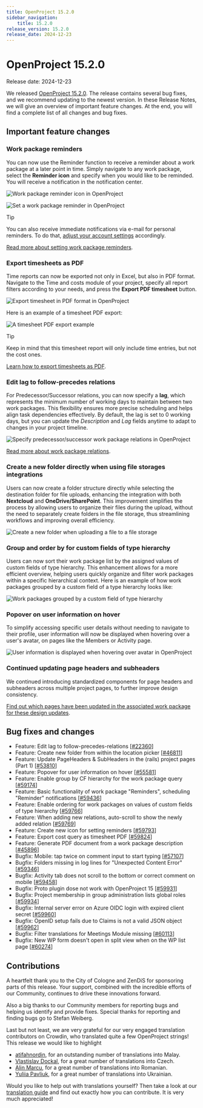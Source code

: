 ```yaml
---
title: OpenProject 15.2.0
sidebar_navigation:
    title: 15.2.0
release_version: 15.2.0
release_date: 2024-12-23
---
```


# OpenProject 15.2.0

Release date: 2024-12-23

We released [OpenProject 15.2.0](https://community.openproject.org/versions/2143). The release contains several bug fixes, and we recommend updating to the newest version.
In these Release Notes, we will give an overview of important feature changes. At the end, you will find a complete list of all changes and bug fixes.

## Important feature changes

### Work package reminders

You can now use the Reminder function to receive a reminder about a work package at a later point in time. Simply navigate to any work package, select the **Reminder icon** and specify when you would like to be reminded. You will receive a notification in the notification center. 

![Work package reminder icon in OpenProject](openproject_user_guide_wp_reminder_icon.png)

![Set a work package reminder in OpenProject](openproject_set_wp_reminders.png)

> [!TIP]
> You can also receive immediate notifications via e-mail for personal reminders. To do that, [adjust your account settings](../../user-guide/account-settings/#email-reminders) accordingly.

[Read more about setting work package reminders](../../user-guide/work-packages/edit-work-package/#work-package-reminders).

### Export timesheets as PDF

Time reports can now be exported not only in Excel, but also in PDF format. Navigate to the Time and costs module of your project, specify all report filters according to your needs, and press the **Export PDF timesheet** button. 

![Export timesheet in PDF format in OpenProject](openproject_user_timesheet_pdf_export.png)

Here is an example of a timesheet PDF export:

![A timesheet PDF export example](openproject_userguide_timesheet_pdf_export_file.png)

> [!TIP]
> Keep in mind that this timesheet report will only include time entries, but not the cost ones.

[Learn how to export timesheets as PDF](../../user-guide/time-and-costs/reporting/#export-time-sheets).

### Edit lag to follow-precedes relations

For Predecessor/Successor relations, you can now specify a **lag**, which represents the minimum number of working days to maintain between two work packages. This flexibility ensures more precise scheduling and helps align task dependencies effectively. By default, the lag is set to 0 working days, but you can update the *Description* and *Lag* fields anytime to adapt to changes in your project timeline.

![Specify predecessor/successor work package relations in OpenProject](openproject_user_guide_relations_tab_edit_lag.png)

[Read more about work package relations](../../user-guide/work-packages/work-package-relations-hierarchies).

### Create a new folder directly when using file storages integrations

Users can now create a folder structure directly while selecting the destination folder for file uploads, enhancing the integration with both **Nextcloud** and **OneDrive/SharePoint**. This improvement simplifies the process by allowing users to organize their files during the upload, without the need to separately create folders in the file storage, thus streamlining workflows and improving overall efficiency.

![Create a new folder when uploading a file to a file storage](openproject-file-storage-new-folder.png)

### Group and order by for custom fields of type hierarchy

Users can now sort their work package list by the assigned values of custom fields of type hierarchy. This enhancement allows for a more efficient overview, helping users quickly organize and filter work packages within a specific hierarchical context. Here is an example of how work packages grouped by a custom field of a type hierarchy looks like:

![Work packages grouped by a custom field of type hierarchy](openproject_cf_hierarchy_grouping.png)

### Popover on user information on hover

To simplify accessing specific user details without needing to navigate to their profile, user information will now be displayed when hovering over a user's avatar, on pages like the Members or Activity page.

![User information is displayed when hovering over avatar in OpenProject](openproject_avatar_hover.png)

### Continued updating page headers and subheaders

We continued introducing standardized components for page headers and subheaders across multiple project pages, to further improve design consistency. 

[Find out which pages have been updated in the associated work package for these design updates](https://community.openproject.org/projects/openproject/work_packages/53810).

## Bug fixes and changes

<!-- Warning: Anything within the below lines will be automatically removed by the release script -->
<!-- BEGIN AUTOMATED SECTION -->

- Feature: Edit lag to follow-precedes-relations \[[#22360](https://community.openproject.org/wp/22360)\]
- Feature: Create new folder from within the location picker \[[#46811](https://community.openproject.org/wp/46811)\]
- Feature: Update PageHeaders &amp; SubHeaders in the (rails) project pages (Part 1) \[[#53810](https://community.openproject.org/wp/53810)\]
- Feature: Popover for user information on hover \[[#55581](https://community.openproject.org/wp/55581)\]
- Feature: Enable group by CF hierarchy for the work package query \[[#59174](https://community.openproject.org/wp/59174)\]
- Feature: Basic functionality of work package &quot;Reminders&quot;, scheduling &quot;Reminder&quot; notifications \[[#59436](https://community.openproject.org/wp/59436)\]
- Feature: Enable ordering for work packages on values of custom fields of type hierarchy \[[#59766](https://community.openproject.org/wp/59766)\]
- Feature: When adding new relations, auto-scroll to show the newly added relation \[[#59769](https://community.openproject.org/wp/59769)\]
- Feature: Create new icon for setting reminders \[[#59793](https://community.openproject.org/wp/59793)\]
- Feature: Export cost query as timesheet PDF \[[#59824](https://community.openproject.org/wp/59824)\]
- Feature: Generate PDF document from a work package description  \[[#45896](https://community.openproject.org/wp/45896)\]
- Bugfix: Mobile: tap twice on comment input to start typing \[[#57107](https://community.openproject.org/wp/57107)\]
- Bugfix: Folders missing in log lines for &quot;Unexpected Content Error&quot; \[[#59346](https://community.openproject.org/wp/59346)\]
- Bugfix: Activity tab does not scroll to the bottom or correct comment on mobile \[[#59458](https://community.openproject.org/wp/59458)\]
- Bugfix: Proto plugin dose not work with OpenProject 15 \[[#59931](https://community.openproject.org/wp/59931)\]
- Bugfix: Project membership in group administration lists global roles \[[#59934](https://community.openproject.org/wp/59934)\]
- Bugfix: Internal server error on Azure OIDC login with expired client secret \[[#59960](https://community.openproject.org/wp/59960)\]
- Bugfix: OpenID setup fails due to Claims is not a valid JSON object \[[#59962](https://community.openproject.org/wp/59962)\]
- Bugfix: Filter translations for Meetings Module missing \[[#60113](https://community.openproject.org/wp/60113)\]
- Bugfix: New WP form doesn&#39;t open in split view when on the WP list page \[[#60274](https://community.openproject.org/wp/60274)\]

<!-- END AUTOMATED SECTION -->
<!-- Warning: Anything above this line will be automatically removed by the release script -->

## Contributions
A heartfelt thank you to the City of Cologne and ZenDiS for sponsoring parts of this release. Your support, combined with the incredible efforts of our Community, continues to drive these innovations forward.

Also a big thanks to our Community members for reporting bugs and helping us identify and provide fixes. Special thanks for reporting and finding bugs go to Stefan Weiberg.

Last but not least, we are very grateful for our very engaged translation contributors on Crowdin, who translated quite a few OpenProject strings! This release we would like to highlight
- [atifahnordin](https://crowdin.com/profile/atifahnordin), for an outstanding number of translations into Malay.
- [Vlastislav Dockal](https://crowdin.com/profile/vdockal), for a great number of translations into Czech.
- [Alin Marcu](https://crowdin.com/profile/deconfcom), for a great number of translations into Romanian.
- [Yuliia Pavliuk](https://crowdin.com/profile/pav.yulia), for a great number of translations into Ukrainian.

Would you like to help out with translations yourself? Then take a look at our [translation guide](../../contributions-guide/translate-openproject/) and find out exactly how you can contribute. It is very much appreciated!
